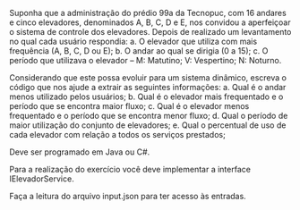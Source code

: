 Suponha que a administração do prédio 99a da Tecnopuc, com 16 andares e cinco elevadores, denominados A, B, C, D e E, nos convidou a aperfeiçoar o sistema de controle dos elevadores. Depois de realizado um levantamento no qual cada usuário respondia:
a. O elevador que utiliza com mais frequência (A, B, C, D ou E);
b. O andar ao qual se dirigia (0 a 15);
c. O período que utilizava o elevador – M: Matutino; V: Vespertino; N: Noturno.

Considerando que este possa evoluir para um sistema dinâmico, escreva o código que nos ajude a extrair as seguintes informações:
a. Qual é o andar menos utilizado pelos usuários;
b. Qual é o elevador mais frequentado e o período que se encontra maior fluxo;
c. Qual é o elevador menos frequentado e o período que se encontra menor fluxo;
d. Qual o período de maior utilização do conjunto de elevadores;
e. Qual o percentual de uso de cada elevador com relação a todos os serviços prestados;

Deve ser programado em Java ou C#.

Para a realização do exercício você deve implementar a interface IElevadorService.

Faça a leitura do arquivo input.json para ter acesso às entradas.
